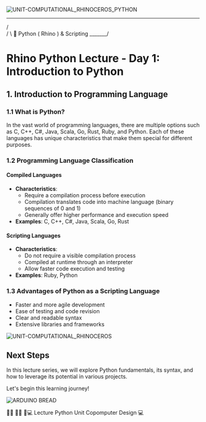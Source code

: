 ![UNIT-COMPUTATIONAL_RHINOCEROS_PYTHON](https://github.com/user-attachments/assets/ea220e28-1ec0-427b-846c-911b5c3645ff)

_____
  /     \
 /       \   🐍 Python
(  Rhino  )    & Scripting
 \_______/


# Rhino Python Lecture - Day 1: Introduction to Python

## 1. Introduction to Programming Language

### 1.1 What is Python?

In the vast world of programming languages, there are multiple options such as C, C++, C#, Java, Scala, Go, Rust, Ruby, and Python. Each of these languages has unique characteristics that make them special for different purposes.

### 1.2 Programming Language Classification

#### Compiled Languages
- **Characteristics**: 
  - Require a compilation process before execution
  - Compilation translates code into machine language (binary sequences of 0 and 1)
  - Generally offer higher performance and execution speed
- **Examples**: C, C++, C#, Java, Scala, Go, Rust

#### Scripting Languages
- **Characteristics**:
  - Do not require a visible compilation process
  - Compiled at runtime through an interpreter
  - Allow faster code execution and testing
- **Examples**: Ruby, Python


### 1.3 Advantages of Python as a Scripting Language
- Faster and more agile development
- Ease of testing and code revision
- Clear and readable syntax
- Extensive libraries and frameworks


![UNIT-COMPUTATIONAL_RHINOCEROS](https://github.com/user-attachments/assets/89e560c9-eeda-4a5c-83cf-060e2260e529)


## Next Steps
In this lecture series, we will explore Python fundamentals, its syntax, and how to leverage its potential in various projects.

Let's begin this learning journey!



![ARDUINO BREAD](https://github.com/user-attachments/assets/9fb65d5b-52ce-4c6d-970f-8bd21cc3d195)



🦏🐍 🐍🔧 🦏💻 Lecture Python Unit Copomputer Design 💻
